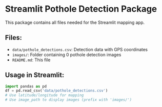# Streamlit Pothole Detection Package

This package contains all files needed for the Streamlit mapping app.

## Files:
- `data/pothole_detections.csv`: Detection data with GPS coordinates
- `images/`: Folder containing 0 pothole detection images
- `README.md`: This file

## Usage in Streamlit:
```python
import pandas as pd
df = pd.read_csv('data/pothole_detections.csv')
# Use latitude/longitude for mapping
# Use image_path to display images (prefix with 'images/')
```
